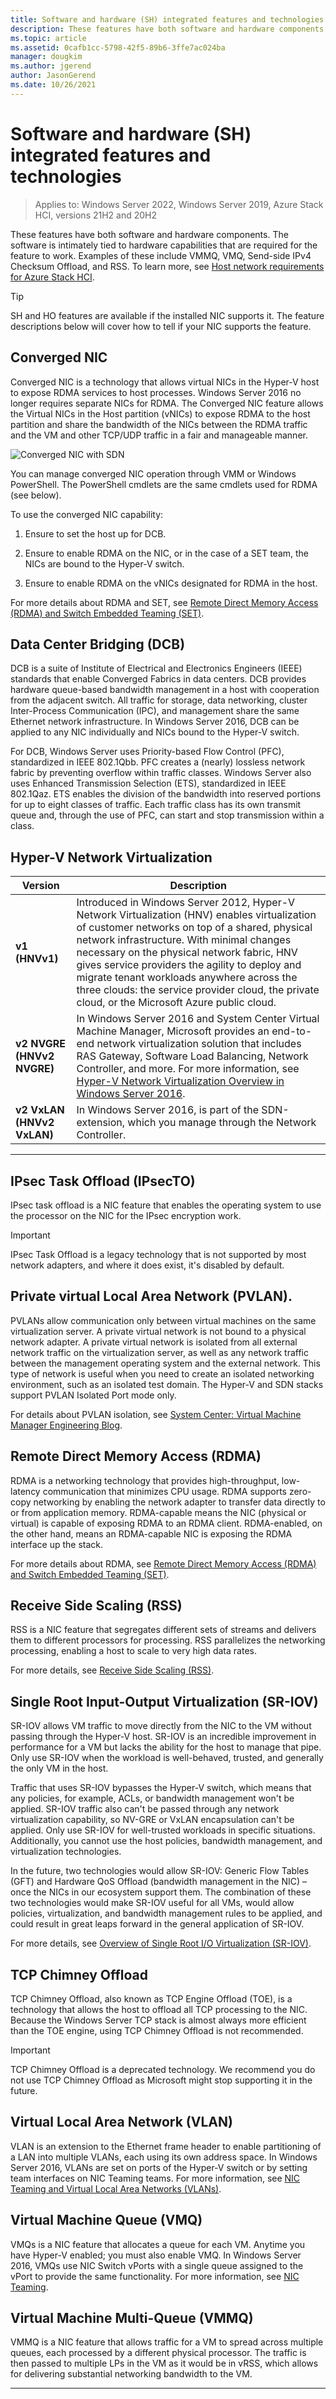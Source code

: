 ```yaml
---
title: Software and hardware (SH) integrated features and technologies
description: These features have both software and hardware components. The software is intimately tied to hardware capabilities that are required for the feature to work. Examples of these include VMMQ, VMQ, Send-side IPv4 Checksum Offload, and RSS.
ms.topic: article
ms.assetid: 0cafb1cc-5798-42f5-89b6-3ffe7ac024ba
manager: dougkim
ms.author: jgerend
author: JasonGerend
ms.date: 10/26/2021
---
```


# Software and hardware (SH) integrated features and technologies

>Applies to: Windows Server 2022, Windows Server 2019, Azure Stack HCI, versions 21H2 and 20H2

These features have both software and hardware components. The software is intimately tied to hardware capabilities that are required for the feature to work. Examples of these include VMMQ, VMQ, Send-side IPv4 Checksum Offload, and RSS. To learn more, see [Host network requirements for Azure Stack HCI](/azure-stack/hci/concepts/host-network-requirements).

>[!TIP]
>SH and HO features are available if the installed NIC supports it. The feature descriptions below will cover how to tell if your NIC supports the feature.

## Converged NIC

Converged NIC is a technology that allows virtual NICs in the Hyper-V host to expose RDMA services to host processes. Windows Server 2016 no longer requires separate NICs for RDMA. The Converged NIC feature allows the Virtual NICs in the Host partition (vNICs) to expose RDMA to the host partition and share the bandwidth of the NICs between the RDMA traffic and the VM and other TCP/UDP traffic in a fair and manageable manner.

![Converged NIC with SDN](../../media/Converged-NIC/conv-nic-sdn.png)

You can manage converged NIC operation through VMM or Windows PowerShell. The PowerShell cmdlets are the same cmdlets used for RDMA (see below).

To use the converged NIC capability:

1.  Ensure to set the host up for DCB.

2.  Ensure to enable RDMA on the NIC, or in the case of a SET team, the NICs are bound to the Hyper-V switch.

3.  Ensure to enable RDMA on the vNICs designated for RDMA in the host.

For more details about RDMA and SET, see [Remote Direct Memory Access (RDMA) and Switch Embedded Teaming (SET)](/azure-stack/hci/concepts/host-network-requirements).

## Data Center Bridging (DCB)

DCB is a suite of Institute of Electrical and Electronics Engineers (IEEE) standards that enable Converged Fabrics in data centers. DCB provides hardware queue-based bandwidth management in a host with cooperation from the adjacent switch. All traffic for storage, data networking, cluster Inter-Process Communication (IPC), and management share the same Ethernet network infrastructure. In Windows Server 2016, DCB can be applied to any NIC individually and NICs bound to the Hyper-V switch.

For DCB, Windows Server uses Priority-based Flow Control (PFC), standardized in IEEE 802.1Qbb. PFC creates a (nearly) lossless network fabric by preventing overflow within traffic classes. Windows Server also uses Enhanced Transmission Selection (ETS), standardized in IEEE 802.1Qaz. ETS enables the division of the bandwidth into reserved portions for up to eight classes of traffic. Each traffic class has its own transmit queue and, through the use of PFC, can start and stop transmission within a class.

## Hyper-V Network Virtualization

|Version|Description|
|----------------------------|--------------------------------------------------------------------------------------------------------------------------------------------------------------------------------------------------------------------------------------------------------------------------------------------------------------------------------------------------------------------------------------------------------------------------------------------------------------------------------------|
|       **v1 (HNVv1)**       |                     Introduced in Windows Server 2012, Hyper-V Network Virtualization (HNV) enables virtualization of customer networks on top of a shared, physical network infrastructure. With minimal changes necessary on the physical network fabric, HNV gives service providers the agility to deploy and migrate tenant workloads anywhere across the three clouds: the service provider cloud, the private cloud, or the Microsoft Azure public cloud.                     |
| **v2 NVGRE (HNVv2 NVGRE)** | In Windows Server 2016 and System Center Virtual Machine Manager, Microsoft provides an end-to-end network virtualization solution that includes RAS Gateway, Software Load Balancing, Network Controller, and more. For more information, see [Hyper-V Network Virtualization Overview in Windows Server 2016](../../sdn/technologies/hyper-v-network-virtualization/hyperv-network-virtualization-overview-windows-server.md). |
| **v2 VxLAN (HNVv2 VxLAN)** |                                                                                                                                                                                        In Windows Server 2016, is part of the SDN-extension, which you manage through the Network Controller.                                                                                                                                                                                        |

---

## IPsec Task Offload (IPsecTO)

IPsec task offload is a NIC feature that enables the operating system to use the processor on the NIC for the IPsec encryption work.

>[!IMPORTANT]
>IPsec Task Offload is a legacy technology that is not supported by most network adapters, and where it does exist, it's disabled by default.

## Private virtual Local Area Network (PVLAN).

PVLANs allow communication only between virtual machines on the same virtualization server. A private virtual network is not bound to a physical network adapter. A private virtual network is isolated from all external network traffic on the virtualization server, as well as any network traffic between the management operating system and the external network. This type of network is useful when you need to create an isolated networking environment, such as an isolated test domain. The Hyper-V and SDN stacks support PVLAN Isolated Port mode only.

For details about PVLAN isolation, see [System Center: Virtual Machine Manager Engineering Blog](https://blogs.technet.microsoft.com/scvmm/2013/06/04/logical-networks-part-iv-pvlan-isolation/).

## Remote Direct Memory Access (RDMA)

RDMA is a networking technology that provides high-throughput, low-latency communication that minimizes CPU usage. RDMA supports zero-copy networking by enabling the network adapter to transfer data directly to or from application memory. RDMA-capable means the NIC (physical or virtual) is capable of exposing RDMA to an RDMA client. RDMA-enabled, on the other hand, means an RDMA-capable NIC is exposing the RDMA interface up the stack.

For more details about RDMA, see [Remote Direct Memory Access (RDMA) and Switch Embedded Teaming (SET)](/azure-stack/hci/concepts/host-network-requirements).

## Receive Side Scaling (RSS)

RSS is a NIC feature that segregates different sets of streams and delivers them to different processors for processing. RSS parallelizes the networking processing, enabling a host to scale to very high data rates.

For more details, see [Receive Side Scaling (RSS)](/windows-hardware/drivers/network/introduction-to-receive-side-scaling).

## Single Root Input-Output Virtualization (SR-IOV)

SR-IOV allows VM traffic to move directly from the NIC to the VM without passing through the Hyper-V host. SR-IOV is an incredible improvement in performance for a VM but lacks the ability for the host to manage that pipe. Only use SR-IOV when the workload is well-behaved, trusted, and generally the only VM in the host.

Traffic that uses SR-IOV bypasses the Hyper-V switch, which means that any policies, for example, ACLs, or bandwidth management won't be applied. SR-IOV traffic also can't be passed through any network virtualization capability, so NV-GRE or VxLAN encapsulation can't be applied. Only use SR-IOV for well-trusted workloads in specific situations. Additionally, you cannot use the host policies, bandwidth management, and virtualization technologies.

In the future, two technologies would allow SR-IOV: Generic Flow Tables (GFT) and Hardware QoS Offload (bandwidth management in the NIC) – once the NICs in our ecosystem support them. The combination of these two technologies would make SR-IOV useful for all VMs, would allow policies, virtualization, and bandwidth management rules to be applied, and could result in great leaps forward in the general application of SR-IOV.

For more details, see [Overview of Single Root I/O Virtualization (SR-IOV)](/windows-hardware/drivers/network/overview-of-single-root-i-o-virtualization--sr-iov-).

## TCP Chimney Offload

TCP Chimney Offload, also known as TCP Engine Offload (TOE), is a technology that allows the host to offload all TCP processing to the NIC. Because the Windows Server TCP stack is almost always more efficient than the TOE engine, using TCP Chimney Offload is not recommended.

>[!IMPORTANT]
>TCP Chimney Offload is a deprecated technology. We recommend you do not use TCP Chimney Offload as Microsoft might stop supporting it in the future.

## Virtual Local Area Network (VLAN)

VLAN is an extension to the Ethernet frame header to enable partitioning of a LAN into multiple VLANs, each using its own address space. In Windows Server 2016, VLANs are set on ports of the Hyper-V switch or by setting team interfaces on NIC Teaming teams. For more information, see [NIC Teaming and Virtual Local Area Networks (VLANs)](../nic-teaming/nic-teaming.md).

## Virtual Machine Queue (VMQ)

VMQs is a NIC feature that allocates a queue for each VM. Anytime you have Hyper-V enabled; you must also enable VMQ. In Windows Server 2016, VMQs use NIC Switch vPorts with a single queue assigned to the vPort to provide the same functionality. For more information, see [NIC Teaming](../nic-teaming/nic-teaming.md).

## Virtual Machine Multi-Queue (VMMQ)

VMMQ is a NIC feature that allows traffic for a VM to spread across multiple queues, each processed by a different physical processor. The traffic is then passed to multiple LPs in the VM as it would be in vRSS, which allows for delivering substantial networking bandwidth to the VM.

---
